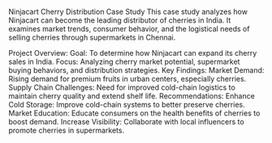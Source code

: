 Ninjacart Cherry Distribution Case Study
This case study analyzes how Ninjacart can become the leading distributor of cherries in India. It examines market trends, consumer behavior, and the logistical needs of selling cherries through supermarkets in Chennai.

Project Overview:
Goal: To determine how Ninjacart can expand its cherry sales in India.
Focus: Analyzing cherry market potential, supermarket buying behaviors, and distribution strategies.
Key Findings:
Market Demand: Rising demand for premium fruits in urban centers, especially cherries.
Supply Chain Challenges: Need for improved cold-chain logistics to maintain cherry quality and extend shelf life.
Recommendations:
Enhance Cold Storage: Improve cold-chain systems to better preserve cherries.
Market Education: Educate consumers on the health benefits of cherries to boost demand.
Increase Visibility: Collaborate with local influencers to promote cherries in supermarkets.
